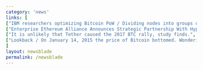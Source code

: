 ```yaml
---
category: 'news'
links: [
["IBM researchers optimizing Bitcoin PoW / Dividing nodes into groups of 250 to 1,000 and allowing an algo to decide what proportion should be mining.", "https://www.coindesk.com/bitcoins-proof-of-work-can-be-made-more-efficient-ibm-research-claims/"],
["Enterprise Ethereum Alliance Announces Strategic Partnership With Hyperledger", "https://ethereumworldnews.com/enterprise-ethereum-alliance-announces-strategic-partnership-with-hyperledger/"],
["It is unlikely that Tether caused the 2017 BTC rally, study finds.", "https://www.sciencedirect.com/science/article/pii/S0165176518302556"],
["Lookback / On January 14, 2015 the price of Bitcoin bottomed. Wondering what Crypto Twitter was like back then?", "https://twitter.com/spencernoon/status/1042070237770932225"]
]
layout: newsblade
permalink: /newsblade
---
```

